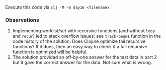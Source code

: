Execute this code via `clj -M -m day16 <filename>`.

### Observations

1. Implementing worklist/set with recursive functions (and without `loop` and
   `recur`) led to stack overflow issues; see `track-beam1` function in the
   code history of the solution.  Does Clojure optimize tail recursive functions? 
   If it does, then an easy way to check if a tail recursive function is
   optimized will be helpful.
2. The solution provided an off-by-one answer for the test data in part 2 but
   it gave the correct answer for the data.  Not sure what is wrong.
